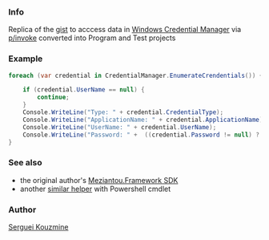 ###  Info

Replica of the [gist](https://gist.github.com/meziantou/10311113)
to acccess data in [Windows Credential Manager](https://support.microsoft.com/en-au/windows/accessing-credential-manager-1b5c916a-6a16-889f-8581-fc16e8165ac0) via [p/invoke](https://www.pinvoke.net/default.aspx/advapi32/CredRead.html)
converted into Program and Test projects

### Example
```c#
foreach (var credential in CredentialManager.EnumerateCrendentials()) {

	if (credential.UserName == null) { 
		continue;
	}
	Console.WriteLine("Type: " + credential.CredentialType);
	Console.WriteLine("ApplicationName: " + credential.ApplicationName);				
	Console.WriteLine("UserName: " + credential.UserName);				 
	Console.WriteLine("Password: " +  ((credential.Password != null) ? regex.Replace (credential.Password,"?") : ""));
}	
```
### See also

  * the original author's [Meziantou.Framework SDK](https://github.com/meziantou/Meziantou.Framework)
  * another [similar helper](https://github.com/davotronic5000/PowerShell_Credential_Manager) with Powershell cmdlet

### Author
[Serguei Kouzmine](kouzmine_serguei@yahoo.com)


